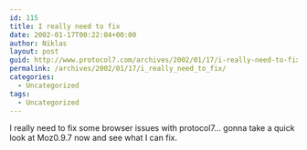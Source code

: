 ```yaml
---
id: 115
title: I really need to fix
date: 2002-01-17T00:22:04+00:00
author: Niklas
layout: post
guid: http://www.protocol7.com/archives/2002/01/17/i-really-need-to-fix/
permalink: /archives/2002/01/17/i_really_need_to_fix/
categories:
  - Uncategorized
tags:
  - Uncategorized
---
```

<div class='microid-00bef0d6b27f4e85f37fd36695181119f0bbddd0'>
  <p>
    I really need to fix some browser issues with protocol7&#8230; gonna take a quick look at Moz0.9.7 now and see what I can fix.
  </p>
</div>